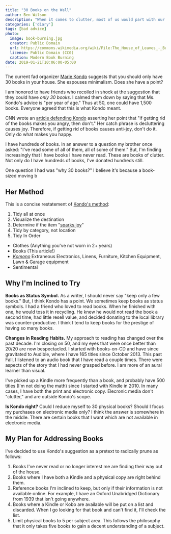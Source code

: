 ```yaml
---
title: "30 Books on the Wall"
author: Ben Wilson
description: "When it comes to clutter, most of us would part with our books when you pry them from our cold, dead fingers. Should we reconsider?"
categories: ['diary']
tags: [bad advice]
photo:
  image: book-burning.jpg
  creator: Public Domain
  url: https://commons.wikimedia.org/wiki/File:The_House_of_Leaves_-_Burning_4.jpg
  license: Public Domain (CC0)
  caption: Modern Book Burning
date: 2019-01-21T10:06:00-05:00
---
```


The current fad organizer [Marie Kondo](https://www.livible.com/blog/ultimate-konmari-guide/) suggests that you should only have 30 books in your house. She espouses minimalism. Does she have a point?

<!--more-->

I am honored to have friends who recoiled in shock at the suggestion that they could have _only 30 books_. I calmed them down by saying that Ms. Kondo's advice is "per year of age." Thus at 50, one could have 1,500 books. Everyone agreed that this is what Kondo meant.

CNN wrote an [article defending Kondo](https://www.cnn.com/2019/01/18/entertainment/marie-kondo-books/index.html) asserting her point that "if getting rid of the books makes you angry, then don't." Her catch phrase is decluttering causes joy. Therefore, if getting rid of books causes anti-joy, don't do it. Only do what makes you happy.

I have hundreds of books. In an answer to a question my brother once asked: "I've read some of all of them, all of some of them." But, I'm finding increasingly that I have books I have never read. These are books of clutter. Not only do I have hundreds of books, I've donated hundreds still.

One question I had was "why 30 books?" I believe it's because a book-sized moving b

## Her Method

This is a concise restatement of [Kondo's method](https://www.livible.com/blog/ultimate-konmari-guide/):

1. Tidy all at once
1. Visualize the destination
1. Determine if the item "<abbr title="this is where she encourages us to anthropomorphize our belongings.">sparks joy</abbr>"
1. Tidy by category, not location
2. Tidy In Order
  - Clothes (Anything you've not worn in 2+ years)
  - Books (This article!)
  - <dfn><abbr title="Extraneous Electronics, Linens, Furniture, Kitchen Equipment, Seasonals, Lawn & Garage equipment">Komono</abbr></dfn> <span class='sr-only'>Extraneous Electronics, Linens, Furniture, Kitchen Equipment, Lawn & Garage equipment</span>
  - Sentimental

## Why I'm Inclined to Try

**Books as Status Symbol.** As a writer, I should never say "keep only a few books." But, I think Kondo has a point. We sometimes keep books as status symbols. I had a friend who loved to read books. When he finished with one, he would toss it in recycling. He knew he would not read the book a second time, had little resell value, and decided donating to the local library was counter-productive. I think I tend to keep books for the prestige of having so many books.

**Changes in Reading Habits.** My approach to reading has changed over the past decade. I'm closing on 50, and my eyes that were once better than 20/20 are now bespectacled. I started with books-on-CD and have since gravitated to Audible, where I have 165 titles since October 2013. This past Fall, I listened to an audio book that I have read a couple times. There were aspects of the story that I had never grasped before. I am more of an aural learner than visual.

I've picked up a Kindle more frequently than a book, and probably have 500 titles (I'm not doing the math) since I started with Kindle in 2010. In many cases, I have both the print and electronic copy. Elecronic media don't "clutter," and are outside Kondo's scope.

**Is Kondo right?** Could I reduce myself to 30 physical books? Should I focus my purchases on electronic media only? I think the answer is somewhere in the middle. There are certain books that I want which are not available in electronic media.

## My Plan for Addressing Books

I've decided to use Kondo's suggestion as a pretext to radically prune as follows:

1. Books I've never read or no longer interest me are finding their way out of the house.
2. Books where I have both a Kindle and a physical copy are right behind them.
3. Reference books I'm inclined to keep, but only if their information is not available online. For example, I have an Oxford Unabridged Dictionary from 1939 that isn't going anywhere.
4. Books where a Kindle or Kobo are available will be put on a list and discarded. When I go looking for that book and can't find it, I'll check the list.
5. Limit physical books to 5 per subject area. This follows the philosophy that it only takes five books to gain a decent understanding of a subject.
